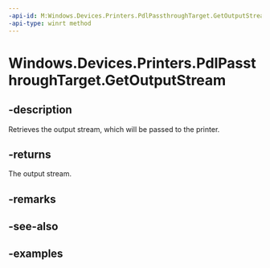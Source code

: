 ```yaml
---
-api-id: M:Windows.Devices.Printers.PdlPassthroughTarget.GetOutputStream
-api-type: winrt method
---
```


# Windows.Devices.Printers.PdlPassthroughTarget.GetOutputStream

<!--
public Windows.Storage.Streams.IOutputStream GetOutputStream ();
-->


## -description

Retrieves the output stream, which will be passed to the printer.

## -returns

The output stream.

## -remarks

## -see-also

## -examples
